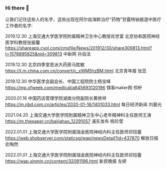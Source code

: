 ### Hi there 👋

让我们记住这些人的名字，这些出现在阿尔兹海默治疗“药物”甘露特钠报道中医疗工作者的名字:

2019.12.30
上海交通大学医学院附属精神卫生中心教授肖世富
北京协和医院神经医学科教授张振馨
https://shareapp.cyol.com/cmsfile/News/201912/30/share309813.html?t=1578895825&nid=309813
中新网 孙自法

2019.12.30
北京四季堂思派大药房马胜敏
https://t.m.china.com.cn/convert/c_xWM5hzBM.html
北京青年报 张蕊

2019.12.30
中华医学会副会长、中国工程院院士杨宝峰
https://mp.ofweek.com/medical/a645693120196
镁客maker网 伶轩

2020.01.16
中国药店管理学院湖南分院副院长黄修祥
https://m.nbd.com.cn/articles/2020-01-16/1401033.html
每日经济新闻 刘晨光

2021.04.20
上海交通大学医学院附属精神卫生中心老年精神科主任医师王涛
https://m.thepaper.cn/baijiahao_12291057
浦东发布 杨珍莹

2022.01.01
上海交通大学医学院附属瑞金医院神经内科主任医师邓钰蕾
https://web.shobserver.com/staticsg/wap/newsDetail?id=437870
解放日报 俞陶然

2022.01.01
上海交通大学医学院附属瑞金医院神经内科主任医师邓钰蕾
https://wap.xinmin.cn/content/32091196.html
新民晚报 左妍

